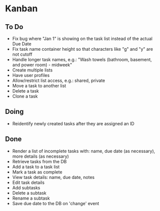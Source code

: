 # Kanban

## To Do
- Fix bug where "Jan 1" is showing on the task list instead of the actual Due Date
- Fix task name container height so that characters like "g" and "y" are not cutoff
- Handle longer task names, e.g.: "Wash towels (bathroom, basement, and power room) - midweek"
- Create multiple lists
- Have user profiles
- Allow/restrict list access, e.g.: shared, private
- Move a task to another list
- Delete a task
- Clone a task

## Doing
- Reidentify newly created tasks after they are assigned an ID

## Done
- Render a list of incomplete tasks with: name, due date (as necessary), more details (as necessary)
- Retrieve tasks from the DB
- Add a task to a task list
- Mark a task as complete
- View task details: name, due date, notes
- Edit task details
- Add subtasks
- Delete a subtask
- Rename a subtask
- Save due date to the DB on 'change' event
